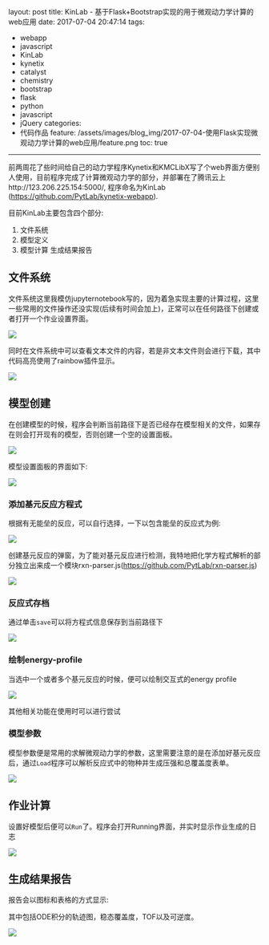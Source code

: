 layout: post
title: KinLab - 基于Flask+Bootstrap实现的用于微观动力学计算的web应用
date: 2017-07-04 20:47:14
tags:
 - webapp
 - javascript
 - KinLab
 - kynetix
 - catalyst
 - chemistry
 - bootstrap
 - flask
 - python
 - javascript
 - jQuery
categories:
 - 代码作品
feature: /assets/images/blog_img/2017-07-04-使用Flask实现微观动力学计算的web应用/feature.png
toc: true
---
前两周花了些时间给自己的动力学程序Kynetix和KMCLibX写了个web界面方便别人使用，目前程序完成了计算微观动力学的部分，并部署在了腾讯云上http://123.206.225.154:5000/, 程序命名为KinLab (https://github.com/PytLab/kynetix-webapp).

目前KinLab主要包含四个部分:
1. 文件系统
2. 模型定义
3. 模型计算
生成结果报告

## 文件系统
文件系统这里我模仿jupyternotebook写的，因为着急实现主要的计算过程，这里一些常用的文件操作还没实现(后续有时间会加上)，正常可以在任何路径下创建或者打开一个作业设置界面。
<!-- more -->
![](/assets/images/blog_img/2017-07-04-使用Flask实现微观动力学计算的web应用/filestree.png)

同时在文件系统中可以查看文本文件的内容，若是非文本文件则会进行下载，其中代码高亮使用了rainbow插件显示。

![](/assets/images/blog_img/2017-07-04-使用Flask实现微观动力学计算的web应用/filecontent.png)

## 模型创建
在创建模型的时候，程序会判断当前路径下是否已经存在模型相关的文件，如果存在则会打开现有的模型，否则创建一个空的设置面板。

![](/assets/images/blog_img/2017-07-04-使用Flask实现微观动力学计算的web应用/openjob.png)

模型设置面板的界面如下:

![](/assets/images/blog_img/2017-07-04-使用Flask实现微观动力学计算的web应用/model-panel.png)

### 添加基元反应方程式
根据有无能垒的反应，可以自行选择，一下以包含能垒的反应式为例:

![](/assets/images/blog_img/2017-07-04-使用Flask实现微观动力学计算的web应用/choose-rxn.png)

创建基元反应的弹窗，为了能对基元反应进行检测，我特地把化学方程式解析的部分独立出来成一个模块rxn-parser.js(https://github.com/PytLab/rxn-parser.js)

![](/assets/images/blog_img/2017-07-04-使用Flask实现微观动力学计算的web应用/rxn-modal.png)

### 反应式存档
通过单击`save`可以将方程式信息保存到当前路径下

![](/assets/images/blog_img/2017-07-04-使用Flask实现微观动力学计算的web应用/rxn-save.png)

### 绘制energy-profile

当选中一个或者多个基元反应的时候，便可以绘制交互式的energy profile

![](/assets/images/blog_img/2017-07-04-使用Flask实现微观动力学计算的web应用/energy-profile.png)

其他相关功能在使用时可以进行尝试

### 模型参数

模型参数便是常用的求解微观动力学的参数，这里需要注意的是在添加好基元反应后，通过`Load`程序可以解析反应式中的物种并生成压强和总覆盖度表单。

![](/assets/images/blog_img/2017-07-04-使用Flask实现微观动力学计算的web应用/load-pressure.png)

## 作业计算
设置好模型后便可以`Run`了。程序会打开Running界面，并实时显示作业生成的日志

![](/assets/images/blog_img/2017-07-04-使用Flask实现微观动力学计算的web应用/running.png)

## 生成结果报告

报告会以图标和表格的方式显示:

其中包括ODE积分的轨迹图，稳态覆盖度，TOF以及可逆度。

![](/assets/images/blog_img/2017-07-04-使用Flask实现微观动力学计算的web应用/report.png)


